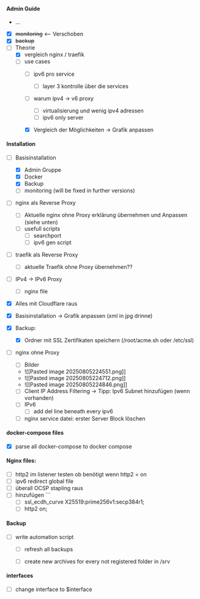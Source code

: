 #### Admin Guide
- ...
- [x] ~~monitoring~~ <-- Verschoben
- [x] ~~backup~~ 
- [ ] Theorie
	- [x] vergleich nginx / traefik
	- [ ] use cases
		- [ ] ipv6 pro service
			- [ ] layer 3 kontrolle über die services
		- [ ] warum ipv4 -> v6 proxy
			- [ ] virtualisierung und wenig ipv4 adressen
			- [ ] ipv6 only server
		- [x] Vergleich der Möglichkeiten -> Grafik anpassen


#### Installation
- [ ] Basisinstallation
	- [x] Admin Gruppe
	- [x] Docker
	- [x] Backup
	- [ ] monitoring (will be fixed in further versions)
- [ ] nginx als Reverse Proxy
	- [ ] Aktuelle nginx ohne Proxy erklärung übernehmen und Anpassen (siehe unten)
	- [ ] usefull scripts 
		- [ ] searchport
		- [ ] ipv6 gen script
- [ ] traefik als Reverse Proxy
	- [ ] aktuelle Traefik ohne Proxy übernehmen??
- [ ] IPv4 -> IPv6 Proxy
	- [ ] nginx file

- [x] Alles mit Cloudflare raus
- [x] Basisinstallation  -> Grafik anpassen (xml in jpg drinne)

- [x] Backup:
	- [x] Ordner mit SSL Zertifikaten speichern (/root/acme.sh oder /etc/ssl)
- [ ] nginx ohne Proxy
	- [ ] Bilder
	- ![[Pasted image 20250805224551.png]]
	- ![[Pasted image 20250805224712.png]]
	- ![[Pasted image 20250805224846.png]]
	- [ ] Client IP Address Filtering -> Tipp: Ipv6 Subnet hinzufügen (wenn vorhanden)
	- [ ] IPv6
		- [ ] add del line beneath every ipv6
	- [ ] nginx service datei: erster Server Block löschen

#### docker-compose files
- [x] parse all docker-compose to docker compose


#### Nginx files:
- [ ] http2 im listener testen ob benötigt wenn http2 = on
- [ ] ipv6 redirect global file
- [ ] überall OCSP stapling raus
- [ ] hinzufügen ```
	- [ ] ssl_ecdh_curve X25519:prime256v1:secp384r1;
	- [ ] http2 on;

#### Backup
- [ ] write automation script
  - [ ] refresh all backups
  - [ ] create new archives for every not registered folder in /srv


#### interfaces
- [ ] change interface to $interface